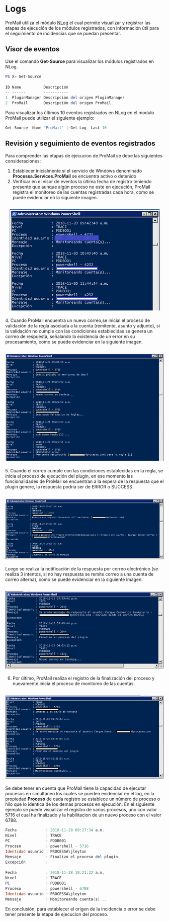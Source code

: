 # Logs

ProMail utiliza el módulo [NLog](https://github.com/RD-Processa/NLog) el cual permite visualizar y registrar las etapas de ejecución de los módulos registrados, con información útil para el seguimiento de incidencias que se puedan presentar.

## Visor de eventos

Use el comando **Get-Source** para visualizar los módulos registrados en NLog.

```powershell
PS X> Get-Source

ID Name          Descripción
-- ------        -----------
1  PluginManager Descripción del origen PluginManager
2  ProMail       Descripción del origen ProMail
```

Para visualizar los últimos 10 eventos registrados en NLog en el modulo ProMail puede utilizar el siguiente ejemplo:

```powershell
Get-Source -Name 'ProMail' | Get-Log -Last 10
```

## Revisión y seguimiento de eventos registrados

Para comprender las etapas de ejecucion de ProMail se debe las siguientes consideraciones:

1. Establecer inicialmente si el servicio de Windows denominado **Processa.Services.ProMail** se encuentra activo o detenido
2. Verificar en el visor de eventos la última fecha de registro teniendo presente que aunque algún proceso no este en ejecución, ProMail registra el monitoreo de las cuentas registradas cada hora, como se puede evidenciar en la siguiente imagen.

<h2 align="center"><img src="Setup/Monitoreo cuentas.png" /></h2>
4. Cuando ProMail encuentra un nuevo correo,se inicial el proceso de validación de la regla asociada a la cuenta (remitente, asunto y adjunto), si la validación no cumple con las condiciones establecidas se genera un correo de respuesta, señalando la existencia de un error en su procesamiento, como se puede evidenciar en la siguiente imagen.
<h2 align="center"><img src="Setup/Monitoreo Reglas.png" /></h2>
5. Cuando el correo cumple con las condiciones establecidas en la regla, se inicia el proceso de ejecución del plugin, en ese momento las funcionalidades de ProMail se encuentran a la espera de la respuesta que el plugin genere, la respuesta podría ser de ERROR o SUCCESS. 
<h2 align="center"><img src="Setup/Monitoreo Plugin.png" /></h2>

Luego se realiza la notificación de la respuesta por correo electrónico (se realiza 3 intentos, si no hay respuesta se remite correo a una cuenta de correo alterna), como se puede evidenciar en la siguiente imagen.
<h2 align="center"><img src="Setup/Correo Alterno.png" /></h2>

6. Por último, ProMail realiza el registro de la finalización del proceso y nuevamente inicia el proceso de monitoreo de las cuentas.
<h2 align="center"><img src="Setup/Monitoreo Notificacion.png" /></h2>

Se debe tener en cuenta que ProMail tiene la capacidad de ejecutar procesos en simultáneo los cuales se pueden evidenciar en el log, en  la propiedad **Proceso** de cada registro se establece un número de proceso o hilo que lo identica de los demas procesos en ejecución. En el siguiente ejemplo se puede visualizar el registro de varios procesos, uno con valor 5716 el cual ha finalizado y la habilitacion de un nuevo proceso con el valor 6788.

```powershell
Fecha             : 2018-11-28 09:27:34 a.m.
Nivel             : TRACE
PC                : PDDB001
Proceso           : powershell - 5716
Identidad usuario : PROCESSA\jleyton
Mensaje           : Finalizo el proceso del plugin
Excepción         :

Fecha             : 2018-11-28 10:21:32 a.m.
Nivel             : TRACE
PC                : PDDB001
Proceso           : powershell - 6788
Identidad usuario : PROCESSA\jleyton
Mensaje           : Monitoreando cuenta(s)...
```
En conclusión, para establecer el origen de la incidencia o error se debe tener presente la etapa de ejecucion del proceso.
